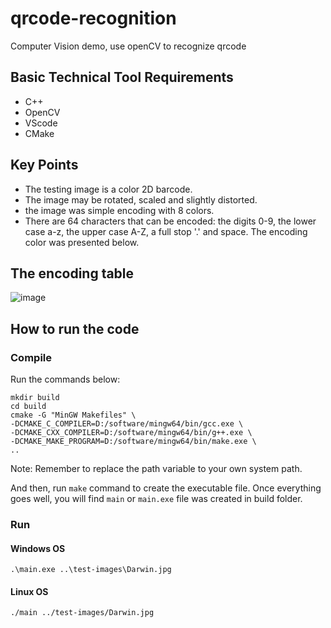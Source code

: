 # qrcode-recognition
Computer Vision demo, use openCV to recognize qrcode

## Basic Technical Tool Requirements
- C++
- OpenCV
- VScode
- CMake

## Key Points
- The testing image is a color 2D barcode.
- The image may be rotated, scaled and slightly distorted.
- the image was simple encoding with 8 colors.
- There are 64 characters that can be encoded: the digits 0-9, the lower case a-z, the upper case A-Z, a full stop '.' and 
space. The encoding color was presented below.

## The encoding table
![image](https://github.com/user-attachments/assets/2b1af9b3-5032-4b92-bfa6-6423daed9818)


## How to run the code
### Compile
Run the commands below:

```
mkdir build
cd build
cmake -G "MinGW Makefiles" \
-DCMAKE_C_COMPILER=D:/software/mingw64/bin/gcc.exe \
-DCMAKE_CXX_COMPILER=D:/software/mingw64/bin/g++.exe \
-DCMAKE_MAKE_PROGRAM=D:/software/mingw64/bin/make.exe \
..

```
Note: Remember to replace the path variable to your own system path.

And then, run `make` command to create the executable file.
Once everything goes well, you will find `main` or `main.exe` file was created in build folder.
### Run
#### Windows OS
```
.\main.exe ..\test-images\Darwin.jpg
```
#### Linux OS
```
./main ../test-images/Darwin.jpg
```
